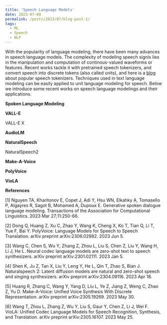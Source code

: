 ```yaml
---
title: 'Speech Language Models'
date: 2023-07-09
permalink: /posts/2023/07/blog-post-1/
tags:
  - ML
  - Speech
  - NLP
---
```



With the popularity of language modeling, there have been many advances in speech language models. The complexity of modeling speech signls lies in the manipulation and computation of continous-valued waveforms or features. Recent works tackle it with pretrained speech tokenizers, and convert speech into discrete tokens (also called units), and here is a [blog](https://hongyugong.github.io/posts/2023/07/blog-post-1/) about popular speech tokenizers. Techniques used in text language modeling can be easily applied to unit language modeling for speech. Below we introduce some recent works on speech language modelings and their applications.


**Spoken Language Modeling**





**VALL-E**

VALL-E X



**AudioLM**





**NaturalSpeech**

NaturalSpeech2




**Make-A-Voice**





**PolyVoice**





**VioLA**






**References**

[1] Nguyen TA, Kharitonov E, Copet J, Adi Y, Hsu WN, Elkahky A, Tomasello P, Algayres R, Sagot B, Mohamed A, Dupoux E. Generative spoken dialogue language modeling. Transactions of the Association for Computational Linguistics. 2023 Mar 27;11:250-66.

[2] Dong Q, Huang Z, Xu C, Zhao Y, Wang K, Cheng X, Ko T, Tian Q, Li T, Yue F, Bai Y. PolyVoice: Language Models for Speech to Speech Translation. arXiv preprint arXiv:2306.02982. 2023 Jun 5.

[3] Wang C, Chen S, Wu Y, Zhang Z, Zhou L, Liu S, Chen Z, Liu Y, Wang H, Li J, He L. Neural codec language models are zero-shot text to speech synthesizers. arXiv preprint arXiv:2301.02111. 2023 Jan 5.

[4] Shen K, Ju Z, Tan X, Liu Y, Leng Y, He L, Qin T, Zhao S, Bian J. Naturalspeech 2: Latent diffusion models are natural and zero-shot speech and singing synthesizers. arXiv preprint arXiv:2304.09116. 2023 Apr 18.

[5] Huang R, Zhang C, Wang Y, Yang D, Liu L, Ye Z, Jiang Z, Weng C, Zhao Z, Yu D. Make-A-Voice: Unified Voice Synthesis With Discrete Representation. arXiv preprint arXiv:2305.19269. 2023 May 30.

[6] Wang T, Zhou L, Zhang Z, Wu Y, Liu S, Gaur Y, Chen Z, Li J, Wei F. VioLA: Unified Codec Language Models for Speech Recognition, Synthesis, and Translation. arXiv preprint arXiv:2305.16107. 2023 May 25.



